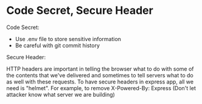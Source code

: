 # Code Secret, Secure Header

Code Secret:

* Use .env file to store sensitive information 
* Be careful with git commit history

Secure Header:

HTTP headers are important in telling the browser what to do with some of the contents that we've delivered and sometimes to tell servers what to do as well with these requests. To have secure headers in express app, all we need is "helmet". For example, to remove X-Powered-By: Express \(Don't let attacker know what server we are building\)



